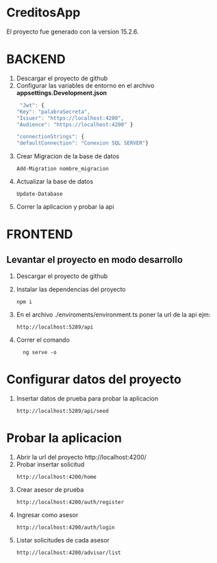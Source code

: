 # CreditosApp

El proyecto fue generado con la version 15.2.6.
# __BACKEND__
1. Descargar el proyecto de github
2. Configurar las variables de entorno en el archivo  __appsettings.Development.json__
    ```javascript
     "Jwt": {
    "Key": "palabraSecreta",
    "Issuer": "https://localhost:4200",
    "Audience": "https://localhost:4200" }
    ```
    ```javascript
    "connectionStrings": {
    "defaultConnection": "Conexion SQL SERVER"}
    ```
3. Crear Migracion de la base de datos
    ```
    Add-Migration nombre_migracion
    ```
4. Actualizar la base de datos
    ```
    Update-Database
    ```
5. Correr la aplicacion y probar la api
# __FRONTEND__
## Levantar el proyecto en modo desarrollo

1. Descargar el proyecto de github

2. Instalar las dependencias del proyecto 
    ``` 
    npm i 
    ```
3. En el archivo ./enviroments/environment.ts  poner la url de la api ejm:
      ```
      http://localhost:5289/api
      ``` 
4. Correr el comando 
    ``` 
      ng serve -o
    ```
# Configurar datos del proyecto
1. Insertar datos de prueba para probar la aplicacion
    ```
    http://localhost:5289/api/seed
    ```
# Probar la aplicacion
1. Abrir la url del proyecto http://localhost:4200/
2. Probar insertar solicitud
    ```
    http://localhost:4200/home
    ```
3. Crear asesor de prueba 
    ```
    http://localhost:4200/auth/register
    ```
4. Ingresar como asesor
    ```
    http://localhost:4200/auth/login
    ```
5. Listar solicitudes de cada asesor
    ```
    http://localhost:4200/advisor/list
    ```

